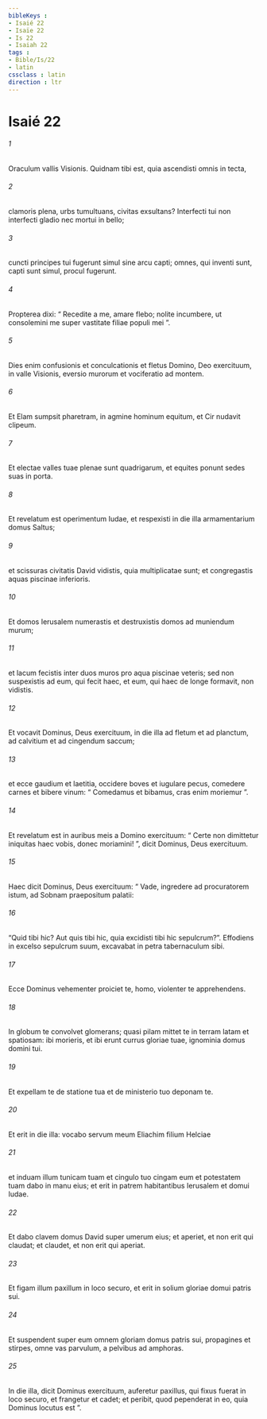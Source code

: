 ```yaml
---
bibleKeys : 
- Isaié 22
- Isaïe 22
- Is 22
- Isaiah 22
tags : 
- Bible/Is/22
- latin
cssclass : latin
direction : ltr
---
```


# Isaié 22

###### 1
Oraculum vallis Visionis. Quidnam tibi est, quia ascendisti omnis in tecta,
###### 2
clamoris plena, urbs tumultuans, civitas exsultans? Interfecti tui non interfecti gladio nec mortui in bello;
###### 3
cuncti principes tui fugerunt simul sine arcu capti; omnes, qui inventi sunt, capti sunt simul, procul fugerunt.
###### 4
Propterea dixi: “ Recedite a me, amare flebo; nolite incumbere, ut consolemini me super vastitate filiae populi mei ”.
###### 5
Dies enim confusionis et conculcationis et fletus Domino, Deo exercituum, in valle Visionis, eversio murorum et vociferatio ad montem.
###### 6
Et Elam sumpsit pharetram, in agmine hominum equitum, et Cir nudavit clipeum.
###### 7
Et electae valles tuae plenae sunt quadrigarum, et equites ponunt sedes suas in porta.
###### 8
Et revelatum est operimentum Iudae, et respexisti in die illa armamentarium domus Saltus;
###### 9
et scissuras civitatis David vidistis, quia multiplicatae sunt; et congregastis aquas piscinae inferioris.
###### 10
Et domos Ierusalem numerastis et destruxistis domos ad muniendum murum;
###### 11
et lacum fecistis inter duos muros pro aqua piscinae veteris; sed non suspexistis ad eum, qui fecit haec, et eum, qui haec de longe formavit, non vidistis.
###### 12
Et vocavit Dominus, Deus exercituum, in die illa ad fletum et ad planctum, ad calvitium et ad cingendum saccum;
###### 13
et ecce gaudium et laetitia, occidere boves et iugulare pecus, comedere carnes et bibere vinum: “ Comedamus et bibamus, cras enim moriemur ”.
###### 14
Et revelatum est in auribus meis a Domino exercituum: “ Certe non dimittetur iniquitas haec vobis, donec moriamini! ”, dicit Dominus, Deus exercituum.
###### 15
Haec dicit Dominus, Deus exercituum: “ Vade, ingredere ad procuratorem istum, ad Sobnam praepositum palatii:
###### 16
“Quid tibi hic? Aut quis tibi hic, quia excidisti tibi hic sepulcrum?”. Effodiens in excelso sepulcrum suum, excavabat in petra tabernaculum sibi.
###### 17
Ecce Dominus vehementer proiciet te, homo, violenter te apprehendens.
###### 18
In globum te convolvet glomerans; quasi pilam mittet te in terram latam et spatiosam: ibi morieris, et ibi erunt currus gloriae tuae, ignominia domus domini tui.
###### 19
Et expellam te de statione tua et de ministerio tuo deponam te.
###### 20
Et erit in die illa: vocabo servum meum Eliachim filium Helciae
###### 21
et induam illum tunicam tuam et cingulo tuo cingam eum et potestatem tuam dabo in manu eius; et erit in patrem habitantibus Ierusalem et domui Iudae.
###### 22
Et dabo clavem domus David super umerum eius; et aperiet, et non erit qui claudat; et claudet, et non erit qui aperiat.
###### 23
Et figam illum paxillum in loco securo, et erit in solium gloriae domui patris sui.
###### 24
Et suspendent super eum omnem gloriam domus patris sui, propagines et stirpes, omne vas parvulum, a pelvibus ad amphoras. 
###### 25
In die illa, dicit Dominus exercituum, auferetur paxillus, qui fixus fuerat in loco securo, et frangetur et cadet; et peribit, quod pependerat in eo, quia Dominus locutus est ”.

